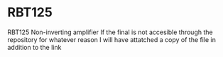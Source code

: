 # RBT125
RBT125 Non-inverting amplifier
If the final is not accesible through the repository for whatever reason I will have attatched a copy of the file in addition to the link
